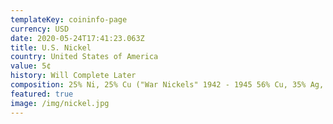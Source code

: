 ```yaml
---
templateKey: coininfo-page
currency: USD
date: 2020-05-24T17:41:23.063Z
title: U.S. Nickel
country: United States of America
value: 5¢
history: Will Complete Later
composition: 25% Ni, 25% Cu ("War Nickels" 1942 - 1945 56% Cu, 35% Ag, 9% Mn)
featured: true
image: /img/nickel.jpg
---
```

